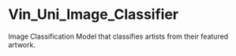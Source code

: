 # Vin_Uni_Image_Classifier
Image Classification Model that classifies artists from their featured artwork.

